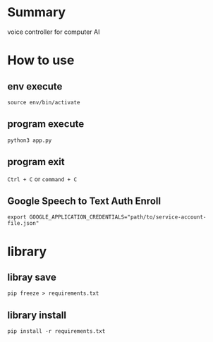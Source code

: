# Summary

voice controller for computer AI

# How to use

## env execute

`source env/bin/activate`

## program execute

`python3 app.py`

## program exit

`Ctrl + C` or `command + C`

## Google Speech to Text Auth Enroll

`export GOOGLE_APPLICATION_CREDENTIALS="path/to/service-account-file.json"`

# library

## libray save

`pip freeze > requirements.txt`

## library install

`pip install -r requirements.txt`
